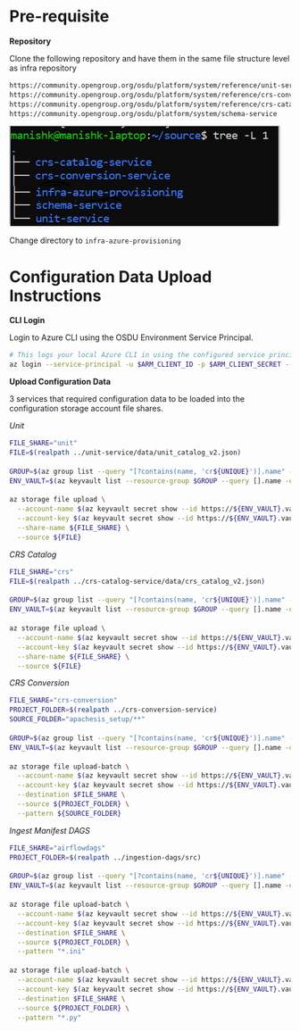 # Pre-requisite

__Repository__

Clone the following repository and have them in the same file structure level as infra repository

```bash
https://community.opengroup.org/osdu/platform/system/reference/unit-service
https://community.opengroup.org/osdu/platform/system/reference/crs-conversion-service
https://community.opengroup.org/osdu/platform/system/reference/crs-catalog-service
https://community.opengroup.org/osdu/platform/system/schema-service
```
![File Structure](./docs/images/directory-structure.png "File Structure")

Change directory to `infra-azure-provisioning`

# Configuration Data Upload Instructions

__CLI Login__

Login to Azure CLI using the OSDU Environment Service Principal.

```bash
# This logs your local Azure CLI in using the configured service principal.
az login --service-principal -u $ARM_CLIENT_ID -p $ARM_CLIENT_SECRET --tenant $ARM_TENANT_ID
```

__Upload Configuration Data__

3 services that required configuration data to be loaded into the configuration storage account file shares.

_Unit_

```bash
FILE_SHARE="unit"
FILE=$(realpath ../unit-service/data/unit_catalog_v2.json)

GROUP=$(az group list --query "[?contains(name, 'cr${UNIQUE}')].name" -otsv)
ENV_VAULT=$(az keyvault list --resource-group $GROUP --query [].name -otsv)

az storage file upload \
  --account-name $(az keyvault secret show --id https://${ENV_VAULT}.vault.azure.net/secrets/airflow-storage --query value -otsv) \
  --account-key $(az keyvault secret show --id https://${ENV_VAULT}.vault.azure.net/secrets/airflow-storage-key --query value -otsv) \
  --share-name ${FILE_SHARE} \
  --source ${FILE}
```

_CRS Catalog_

```bash
FILE_SHARE="crs"
FILE=$(realpath ../crs-catalog-service/data/crs_catalog_v2.json)

GROUP=$(az group list --query "[?contains(name, 'cr${UNIQUE}')].name" -otsv)
ENV_VAULT=$(az keyvault list --resource-group $GROUP --query [].name -otsv)

az storage file upload \
  --account-name $(az keyvault secret show --id https://${ENV_VAULT}.vault.azure.net/secrets/airflow-storage --query value -otsv) \
  --account-key $(az keyvault secret show --id https://${ENV_VAULT}.vault.azure.net/secrets/airflow-storage-key --query value -otsv) \
  --share-name ${FILE_SHARE} \
  --source ${FILE}
```

_CRS Conversion_

```bash
FILE_SHARE="crs-conversion"
PROJECT_FOLDER=$(realpath ../crs-conversion-service)
SOURCE_FOLDER="apachesis_setup/**"

GROUP=$(az group list --query "[?contains(name, 'cr${UNIQUE}')].name" -otsv)
ENV_VAULT=$(az keyvault list --resource-group $GROUP --query [].name -otsv)

az storage file upload-batch \
  --account-name $(az keyvault secret show --id https://${ENV_VAULT}.vault.azure.net/secrets/airflow-storage --query value -otsv) \
  --account-key $(az keyvault secret show --id https://${ENV_VAULT}.vault.azure.net/secrets/airflow-storage-key --query value -otsv) \
  --destination $FILE_SHARE \
  --source ${PROJECT_FOLDER} \
  --pattern ${SOURCE_FOLDER}
```

_Ingest Manifest DAGS_

```bash
FILE_SHARE="airflowdags"
PROJECT_FOLDER=$(realpath ../ingestion-dags/src)

GROUP=$(az group list --query "[?contains(name, 'cr${UNIQUE}')].name" -otsv)
ENV_VAULT=$(az keyvault list --resource-group $GROUP --query [].name -otsv)

az storage file upload-batch \
  --account-name $(az keyvault secret show --id https://${ENV_VAULT}.vault.azure.net/secrets/airflow-storage --query value -otsv) \
  --account-key $(az keyvault secret show --id https://${ENV_VAULT}.vault.azure.net/secrets/airflow-storage-key --query value -otsv) \
  --destination $FILE_SHARE \
  --source ${PROJECT_FOLDER} \
  --pattern "*.ini"

az storage file upload-batch \
  --account-name $(az keyvault secret show --id https://${ENV_VAULT}.vault.azure.net/secrets/airflow-storage --query value -otsv) \
  --account-key $(az keyvault secret show --id https://${ENV_VAULT}.vault.azure.net/secrets/airflow-storage-key --query value -otsv) \
  --destination $FILE_SHARE \
  --source ${PROJECT_FOLDER} \
  --pattern "*.py"
```
